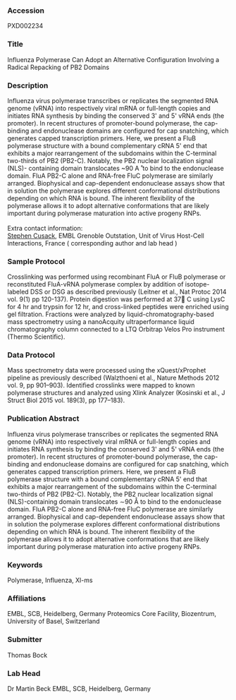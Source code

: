 ### Accession
PXD002234

### Title
Influenza Polymerase Can Adopt an Alternative Configuration Involving a Radical Repacking of PB2 Domains

### Description
Influenza virus polymerase transcribes or replicates the segmented RNA genome (vRNA) into respectively viral mRNA or full-length copies and initiates RNA synthesis by binding the conserved 3' and 5' vRNA ends (the promoter). In recent structures of promoter-bound polymerase, the cap-binding and endonuclease domains are configured for cap snatching, which generates capped transcription primers. Here, we present a FluB polymerase structure with a bound complementary cRNA 5' end that exhibits a major rearrangement of the subdomains within the C-terminal two-thirds of PB2 (PB2-C). Notably, the PB2 nuclear localization signal (NLS)- containing domain translocates ~90 A ̊ to bind to the endonuclease domain. FluA PB2-C alone and RNA-free FluC polymerase are similarly arranged. Biophysical and cap-dependent endonuclease assays show that in solution the polymerase explores different conformational distributions depending on which RNA is bound. The inherent flexibility of the polymerase allows it to adopt alternative conformations that are likely important during polymerase maturation into active progeny RNPs.</br></br>
Extra contact information:</br>
<a href="mailto:cusack@embl.fr">Stephen Cusack</a>, EMBL Grenoble Outstation, Unit of Virus Host-Cell Interactions, France ( corresponding author and lab head )

### Sample Protocol
Crosslinking was performed using recombinant FluA or FluB polymerase or reconstituted FluA-vRNA polymerase complex by addition of isotope-labeled DSS or DSG as described previously (Leitner et al., Nat Protoc 2014 vol. 9(1) pp 120-137). Protein digestion was performed at 37 C using LysC for 4 hr and trypsin for 12 hr, and cross-linked peptides were enriched using gel filtration. Fractions were analyzed by liquid-chromatography-based mass spectrometry using a nanoAcquity ultraperformance liquid chromatography column connected to a LTQ Orbitrap Velos Pro instrument (Thermo Scientific).

### Data Protocol
Mass spectrometry data were processed using the xQuest/xProphet pipeline as previously described (Walzthoeni et al., Nature Methods 2012 vol. 9, pp 901–903). Identified crosslinks were mapped to known polymerase structures and analyzed using Xlink Analyzer (Kosinski et al., J Struct Biol 2015 vol. 189(3), pp 177–183).

### Publication Abstract
Influenza virus polymerase transcribes or replicates the segmented RNA genome (vRNA) into respectively viral mRNA or full-length copies and initiates RNA synthesis by binding the conserved 3' and 5' vRNA ends (the promoter). In recent structures of promoter-bound polymerase, the cap-binding and endonuclease domains are configured for cap snatching, which generates capped transcription primers. Here, we present a FluB polymerase structure with a bound complementary cRNA 5' end that exhibits a major rearrangement of the subdomains within the C-terminal two-thirds of PB2 (PB2-C). Notably, the PB2 nuclear localization signal (NLS)-containing domain translocates &#x223c;90 &#xc5; to bind to the endonuclease domain. FluA PB2-C alone and RNA-free FluC polymerase are similarly arranged. Biophysical and cap-dependent endonuclease assays show that in solution the polymerase explores different conformational distributions depending on which RNA is bound. The inherent flexibility of the polymerase allows it to adopt alternative conformations that are likely important during polymerase maturation into active progeny RNPs.

### Keywords
Polymerase, Influenza, Xl-ms

### Affiliations
EMBL, SCB, Heidelberg, Germany
Proteomics Core Facility, Biozentrum, University of Basel, Switzerland

### Submitter
Thomas Bock

### Lab Head
Dr Martin Beck
EMBL, SCB, Heidelberg, Germany


